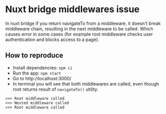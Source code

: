 # Nuxt bridge middlewares issue

In nuxt bridge if you return navigateTo from a middleware, it doesn't break middleware chain, resulting in the next middleware to be called. Which causes error in some cases (for example root middleware checks user authentication and blocks access to a page).

## How to reproduce
- Install dependencies: `npm ci`
- Run the app: `npm start`
- Go to http://localhost:3000/
- In terminal you will see that both middlewares are called, even though root returns result of `navigateTo()` utility.
```
>>> Root middleware called
>>> Nested middleware called
>>> Root middleware called
```
